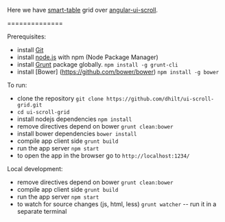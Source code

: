 Here we have [smart-table](https://github.com/lorenzofox3/Smart-Table) grid over [angular-ui-scroll](https://github.com/angular-ui/ui-scroll).

==============

Prerequisites:
* install [Git](http://git-scm.com/)
* install [node.js](http://nodejs.org/) with npm (Node Package Manager)
* install [Grunt](https://github.com/gruntjs/grunt) package globally.  `npm install -g grunt-cli`
* install [Bower] (https://github.com/bower/bower) ` npm install -g bower `

To run:
* clone the repository `git clone https://github.com/dhilt/ui-scroll-grid.git`
* `cd ui-scroll-grid`
* install nodejs dependencies `npm install`
* remove directives depend on bower `grunt clean:bower`
* install bower dependencies `bower install`
* compile app client side `grunt build`
* run the app server `npm start`
* to open the app in the browser go to `http://localhost:1234/`

Local development:
* remove directives depend on bower `grunt clean:bower`
* compile app client side `grunt build`
* run the app server `npm start`
* to watch for source changes (js, html, less) `grunt watcher` -- run it in a separate terminal